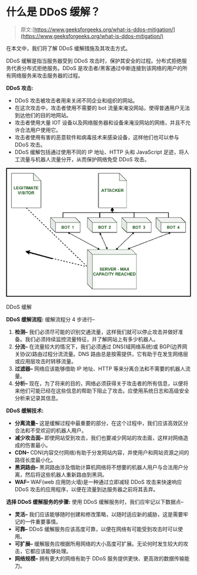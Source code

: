 # 什么是 DDoS 缓解？

> 原文:[https://www.geeksforgeeks.org/what-is-ddos-mitigation/](https://www.geeksforgeeks.org/what-is-ddos-mitigation/)

在本文中，我们将了解 DDoS 缓解措施及其攻击方式。

DDoS 缓解是指当服务器受到 DDoS 攻击时，保护其安全的过程。分布式拒绝服务代表分布式拒绝服务。DDoS 是攻击者/黑客通过中断连接到该网络的用户的所有网络服务来攻击服务器的过程。

**DDoS 攻击:**

*   DDoS 攻击被攻击者用来关闭不同企业和组织的网站。
*   在这次攻击中，攻击者使用不需要的 bot 流量来淹没网站，使得普通用户无法到达他们的目的地网站。
*   攻击者使用大量 IOT 设备以及网络服务器和设备来淹没网站的网络，并且不允许合法用户使用它。
*   攻击者使用有害的恶意软件和病毒技术来感染设备，这样他们也可以参与 DDoS 攻击。
*   DDoS 缓解包括通过使用不同的 IP 地址、HTTP 头和 JavaScript 足迹，将人工流量与机器人流量分开，从而保护网络免受 DDoS 攻击。

![](img/2b543af52a1f87c702a60f41719b3742.png)

DDoS 缓解

**DDoS 缓解流程:**
缓解流程分 4 步进行–

1.  **检测–**
    我们必须尽可能的识别交通流量，这样我们就可以停止攻击并做好准备。我们必须持续监控流量特征，并了解网站上有多少机器人。
2.  **分流–**
    在流量较大的情况下，我们必须通过 DNS(域网络系统)或 BGP(边界网关协议)路由过程分流流量。DNS 路由总是按需提供，它有助于在发生网络层或应用层攻击时转移流量。
3.  **过滤器–**
    网络应该能够借助 IP 地址、HTTP 等来分离合法和不需要的机器人流量。
4.  **分析–**
    现在，为了将来的目的，网络必须获得关于攻击者的所有信息，以便将来他们可能已经在这些信息的帮助下阻止了攻击。应使用系统日志和高级安全分析来记录其信息。

**DDoS 缓解技术:**

*   **分离流量–**
    这是缓解过程中最重要的部分，在这个过程中，我们应该高效区分合法和不受欢迎的机器人用户。
*   **减少攻击面–**
    即使网站受到攻击，我们也要减少网站的攻击面，这样对网络造成的伤害最小。
*   **CDN–**
    CDN(内容交付网络)有助于分发网站内容，并使用户和网站资源之间的路径长度最小化。
*   **黑洞路由–**
    黑洞路由涉及借助计算机网络将不想要的机器人用户与合法用户分离，然后将这些机器人重新路由到黑洞。
*   **WAF–**
    WAF(web 应用防火墙)是一种通过立即减轻 DDoS 攻击来快速响应 DDoS 攻击的应用程序，以便在流量到达服务器之前将其丢弃。

**选择 DDoS 缓解服务的步骤:**
使用 DDoS 缓解服务时，我们应牢记以下数据点–

*   **灵活–**
    我们应该能够随时创建和修改策略，以随时适应新的威胁，这是需要牢记的一件重要事情。
*   **可靠–**
    DDoS 缓解服务应该高度可靠，以便在网络有可能受到攻击时可以使用。
*   **可扩展–**
    缓解服务应根据所用网络的大小高度可扩展。无论何时发生较大的攻击，它都应该能够处理。
*   **网络规模–**
    拥有更大的网络有助于 DDoS 服务提供更快、更高效的数据传输能力。
